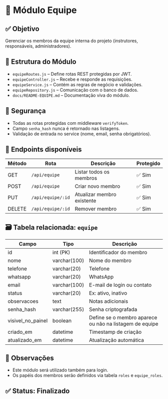 # 📘 Módulo Equipe

## ✅ Objetivo
Gerenciar os membros da equipe interna do projeto (instrutores, responsáveis, administradores).

## 📂 Estrutura do Módulo
- `equipeRoutes.js` – Define rotas REST protegidas por JWT.
- `equipeController.js` – Recebe e responde as requisições.
- `equipeService.js` – Contém as regras de negócio e validações.
- `equipeRepository.js` – Comunicação com o banco de dados.
- `docs/README-EQUIPE.md` – Documentação viva do módulo.

## 🔐 Segurança
- Todas as rotas protegidas com middleware `verifyToken`.
- Campo `senha_hash` nunca é retornado nas listagens.
- Validação de entrada no service (nome, email, senha obrigatórios).

## 🔧 Endpoints disponíveis

| Método | Rota               | Descrição                  | Protegido |
|--------|--------------------|----------------------------|-----------|
| GET    | `/api/equipe`      | Listar todos os membros    | ✅ Sim     |
| POST   | `/api/equipe`      | Criar novo membro          | ✅ Sim     |
| PUT    | `/api/equipe/:id`  | Atualizar membro existente | ✅ Sim     |
| DELETE | `/api/equipe/:id`  | Remover membro             | ✅ Sim     |

## 🗃️ Tabela relacionada: `equipe`

| Campo             | Tipo           | Descrição                                               |
|-------------------|----------------|---------------------------------------------------------|
| id                | int (PK)       | Identificador do membro                                 |
| nome              | varchar(100)   | Nome do membro                                          |
| telefone          | varchar(20)    | Telefone                                                |
| whatsapp          | varchar(20)    | WhatsApp                                                |
| email             | varchar(100)   | E-mail de login ou contato                              |
| status            | varchar(20)    | Ex: ativo, inativo                                      |
| observacoes       | text           | Notas adicionais                                        |
| senha_hash        | varchar(255)   | Senha criptografada                                     |
| visivel_no_painel | boolean        | Define se o membro aparece ou não na listagem de equipe |
| criado_em         | datetime       | Timestamp de criação                                    |
| atualizado_em     | datetime       | Atualização automática                                  |

## 📌 Observações
- Este módulo será utilizado também para login.
- Os papéis dos membros serão definidos via tabela `roles` e `equipe_roles`.

## ✅ Status: **Finalizado**
